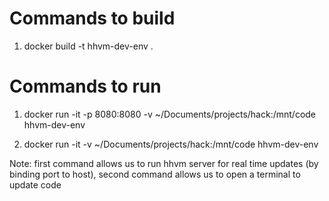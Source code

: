 # Commands to build

1. docker build -t hhvm-dev-env .

# Commands to run

1. docker run -it -p 8080:8080 -v ~/Documents/projects/hack:/mnt/code hhvm-dev-env       

2. docker run -it -v ~/Documents/projects/hack:/mnt/code hhvm-dev-env       

Note: first command allows us to run hhvm server for real time updates (by binding port to host), second command allows us to open a terminal to update code
